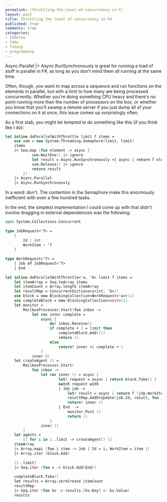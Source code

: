 ```yaml
---
permalink: /throttling-the-level-of-concurrency-in-f/
layout: post
title: Throttling the level of concurrency in F#
published: true
comments: true
categories:
- 15below
- fake
- fsharp
- programming
---
```

Async.Parallel |> Async.RunSynchronously is great for running a load of stuff in parallel in F#, as long as you don't mind them all running at the same time.

Often, though, you want to map across a sequence and run functions on the elements in parallel, but with a limit to how many are being processed concurrently. Whether you're doing something CPU heavy and there's no point running more than the number of processors on the box, or whether you know that you'll swamp a remote server if you just dump all of your connections on it at once, this issue comes up surprisingly often.

As a first stab, you might be tempted to do something like this (if you think like I do):

``` fsharp
let inline doParallelWithThrottle limit f items =
    use sem = new System.Threading.Semaphore(limit, limit)
    items
    |> Seq.map (fun element -> async {
            sem.WaitOne() |> ignore
            let result = Async.RunSynchronously <| async { return f element }
            sem.Release() |> ignore
            return result
        })
    |> Async.Parallel
    |> Async.RunSynchronously
```

In a word: don't. The contention in the Semaphore make this enormously inefficient with even a few hundred tasks.

In the end, the simplest  implementation I could come up with that didn't involve dragging in external dependencies was the following:

``` fsharp
open System.Collections.Concurrent
 
type JobRequest<'T> =
    {
        Id : int
        WorkItem : 'T
    }
 
type WorkRequest<'T> =
    | Job of JobRequest<'T>
    | End
 
let inline doParallelWithThrottle<'a, 'b> limit f items =
    let itemArray = Seq.toArray items
    let itemCount = Array.length itemArray
    let resultMap = ConcurrentDictionary<int, 'b>()
    use block = new BlockingCollection<WorkRequest<'a>>(1)
    use completeBlock = new BlockingCollection<unit>(1)
    let monitor = 
        MailboxProcessor.Start(fun inbox ->
            let rec inner complete =
                async {
                    do! inbox.Receive()
                    if complete + 1 = limit then
                        completeBlock.Add(())
                        return ()
                    else
                        return! inner <| complete + 1
                }
            inner 0)
    let createAgent () =
        MailboxProcessor.Start(
            fun inbox ->
                let rec inner () = async {
                        let! request = async { return block.Take() }
                        match request with
                        | Job job ->
                            let! result = async { return f (job.WorkItem) }
                            resultMap.AddOrUpdate(job.Id, result, fun _ _ -> result) |> ignore
                            return! inner ()
                        | End  ->
                            monitor.Post ()                            
                            return ()
                    }
                inner ()
        )
    let agents =
        [| for i in 1..limit -> createAgent() |]
    itemArray
    |> Array.mapi (fun i item -> Job { Id = i; WorkItem = item })
    |> Array.iter (block.Add)
 
    [1..limit]
    |> Seq.iter (fun x -> block.Add(End))
 
    completeBlock.Take()
    let results = Array.zeroCreate itemCount
    resultMap
    |> Seq.iter (fun kv -> results.[kv.Key] <- kv.Value)
    results
```

